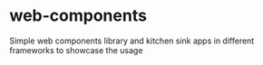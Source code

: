 # web-components
Simple web components library and kitchen sink apps in different frameworks to showcase the usage
